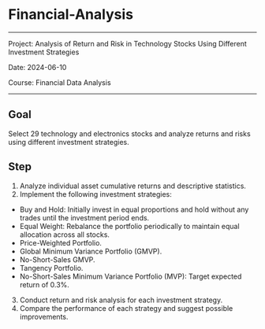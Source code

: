 # Financial-Analysis

---
Project: Analysis of Return and Risk in Technology Stocks Using Different Investment Strategies

Date: 2024-06-10

Course: Financial Data Analysis

---
## Goal
Select 29 technology and electronics stocks and analyze returns and risks using different investment strategies.

## Step
1. Analyze individual asset cumulative returns and descriptive statistics.
2. Implement the following investment strategies:
* Buy and Hold: Initially invest in equal proportions and hold without any trades until the investment period ends.
* Equal Weight: Rebalance the portfolio periodically to maintain equal allocation across all stocks.
* Price-Weighted Portfolio.
* Global Minimum Variance Portfolio (GMVP).
* No-Short-Sales GMVP.
* Tangency Portfolio.
* No-Short-Sales Minimum Variance Portfolio (MVP): Target expected return of 0.3%.
3. Conduct return and risk analysis for each investment strategy.
4. Compare the performance of each strategy and suggest possible improvements.


